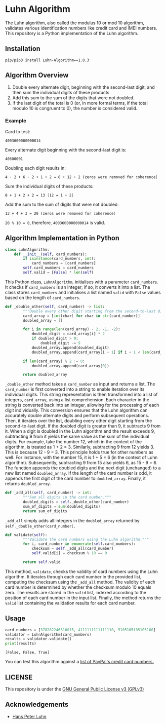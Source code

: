 # Luhn Algorithm
The Luhn algorithm, also called the modulus 10 or mod 10 algorithm, validates various identification numbers like credit card and IMEI numbers. This repository is a Python implementation of the Luhn algorithm.

## Installation
```
pip/pip3 install Luhn-Algorithm==1.0.3
```

## Algorithm Overview
1. Double every alternate digit, beginning with the second-last digit, and then sum the individual digits of these products.
2. Add this sum to the sum of the digits that were not doubled.
3. If the last digit of the total is 0 (or, in more formal terms, if the total modulo 10 is congruent to 0), the number is considered valid.

### Example
Card to test: 
```
4003600000000014
```
Every alternate digit beginning with the second-last digit is:
```
40600001
```
Doubling each digit results in:
```
4 ⋅ 2 + 6 ⋅ 2 + 1 + 2 = 8 + 12 + 2 (zeros were removed for coherence)
```
Sum the individual digits of these products:
```
8 + 1 + 2 + 2 = 13 (12 = 1 + 2)
```
Add the sum to the sum of digits that were not doubled:
```
13 + 4 + 3 = 20 (zeros were removed for coherence)
```
`20 % 10 = 0`, therefore, `4003600000000014` is valid.

## Algorithm Implementation in Python
```python
class LuhnAlgorithm:
    def __init__(self, card_numbers):
        if isinstance(card_numbers, int):
            card_numbers = [card_numbers]
        self.card_numbers = card_numbers
        self.valid = [False] * len(self)
```
This Python class, `LuhnAlgorithm`, initialises with a parameter `card_numbers`. It checks if `card_numbers` is an integer; if so, it converts it into a list. The class stores `card_numbers` and initialises a list named `valid` with `False` values based on the length of `card_numbers`.

```python
def _double_other(self, card_number) -> list:
        """Double every other digit starting from the second-to-last digit."""
        card_array = [int(char) for char in str(card_number)]
        doubled_array = []

        for i in range(len(card_array) - 2, -1, -2):
            doubled_digit = card_array[i] * 2
            if doubled_digit > 9:
                doubled_digit -= 9  
            doubled_array.append(doubled_digit)
            doubled_array.append(card_array[i + 1] if i + 1 < len(card_array) else 0) 

        if len(card_array) % 2 != 0:
            doubled_array.append(card_array[0])

        return doubled_array
```
`_double_other` method takes a `card_number` as input and returns a list. The `card_number` is first converted into a string to enable iteration over its individual digits. This string representation is then transformed into a list of integers, `card_array`, using a list comprehension. Each character in the string is converted back into an integer, allowing for the processing of each digit individually. This conversion ensures that the Luhn algorithm can accurately double alternate digits and perform subsequent operations. Then, it iterates over the list, doubling every other digit starting from the second-to-last digit. If the doubled digit is greater than 9, it subtracts 9 from it. When a digit is doubled in the Luhn algorithm and the result exceeds 9, subtracting 9 from it yields the same value as the sum of the individual digits. For example, take the number 12, which in the context of the algorithm, is treated as 1 + 2 = 3. Similarly, subtracting 9 from 12 yields 3. This is because 12 - 9 = 3. This principle holds true for other numbers as well. For instance, with the number 15, it is 1 + 5 = 6 (in the context of Luhn algorithm). Subsequently, subtracting 9 from 15 also yields 6, as 15 - 9 = 6. The function appends the doubled digits and the next digit (unchanged) to a new list named `doubled_array`. If the length of the card number is odd, it appends the first digit of the card number to `doubled_array`. Finally, it returns `doubled_array`.

```python
def _add_all(self, card_number) -> int:
        """Sum all digits in the card number."""
        doubled_digits = self._double_other(card_number)
        sum_of_digits = sum(doubled_digits)
        return sum_of_digits
```
`_add_all` simply adds all integers in the `doubled_array` returned by `self._double_other(card_number)`.

```python
def validate(self):
        """Validate the card numbers using the Luhn algorithm."""
        for i, card_number in enumerate(self.card_numbers):
            checksum = self._add_all(card_number)
            self.valid[i] = checksum % 10 == 0

        return self.valid
```
This method, `validate`, checks the validity of card numbers using the Luhn algorithm. It iterates through each card number in the provided list, computing the checksum using the `_add_all` method. The validity of each card number is determined by whether the checksum modulo 10 equals zero. The results are stored in the `valid` list, indexed according to the position of each card number in the input list. Finally, the method returns the `valid` list containing the validation results for each card number.

## Usage
```python
card_numbers = [378282246310015, 4111111111111110, 5105105105105100]
validator = LuhnAlgorithm(card_numbers)
results = validator.validate()
print(results)
```
```
[False, False, True]
```
You can test this algorithm against a [list of PayPal's credit card numbers.](https://www.paypalobjects.com/en_GB/vhelp/paypalmanager_help/credit_card_numbers.htm)

## LICENSE
This repository is under the [GNU General Public License v3 (GPLv3)](https://github.com/ibnaleem/luhn-algorithm/blob/main/LICENSE)

## Acknowledgements
- [Hans Peter Luhn](https://en.wikipedia.org/wiki/Hans_Peter_Luhn)
